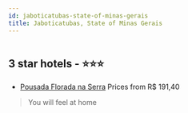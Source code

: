 ```yaml
---
id: jaboticatubas-state-of-minas-gerais
title: Jaboticatubas, State of Minas Gerais
---
```


<center><img src="https://static.hotelurbano.com/reservas/prod0/10/10813/5b5b6b75e599d_pousada-florada-na-serra.jpg" alt="" /></center>


##  3 star hotels - ⭐️⭐️⭐️

-    [Pousada Florada na Serra](https://us.hurb.com/hotels/jaboticatubas/pousada-florada-na-serra-10813?cmp=18055) Prices from R$ 191,40
   > You will feel at home
